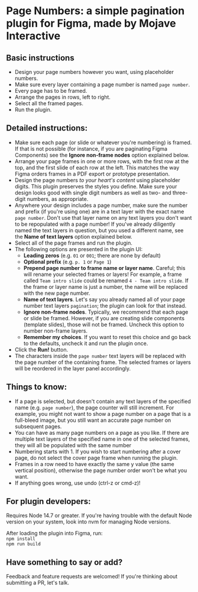 # Page Numbers: a simple pagination plugin for Figma, made by Mojave Interactive

## Basic instructions
- Design your page numbers however you want, using placeholder numbers. 
- Make sure every layer containing a page number is named `page number`.
- Every page has to be framed.
- Arrange the pages in rows, left to right.
- Select all the framed pages.
- Run the plugin.

## Detailed instructions:
- Make sure each page (or slide or whatever you're numbering) is framed. If that is not possible (for instance, if you are paginating Figma Components) see the __Ignore non-frame nodes__ option explained below.
- Arrange your page frames in one or more rows, with the first row at the top, and the first slide of each row at the left. This matches the way Figma orders frames in a PDF export or prototype presentation.
- Design the page numbers *to your heart's content* using placeholder digits. This plugin preserves the styles you define. Make sure your design looks good with single digit numbers as well as two- and three- digit numbers, as appropriate.
- Anywhere your design includes a page number, make sure the number and prefix (if you're using one) are in a text layer with the exact name `page number`. Don't use that layer name on any text layers you don't want to be repopulated with a page number! If you've already diligently named the text layers in question, but you used a different name, see the __Name of text layers__ option explained below.
- Select all of the page frames and run the plugin.
- The following options are presented in the plugin UI:
    - __Leading zeros__ (e.g. `01` or `001`; there are none by default)
    - __Optional prefix__ (e.g. `p. 1` or `Page 1`)
    - __Prepend page number to frame name or layer name__. Careful; this will rename your selected frames or layers! For example, a frame called `Team intro slide` could be renamed `4 - Team intro slide`. If the frame or layer name is just a number, the name will be replaced with the new page number.
    - __Name of text layers__. Let's say you already named all of your page number text layers `pagination`; the plugin can look for that instead.
    - __Ignore non-frame nodes__. Typically, we recommend that each page or slide be framed. However, if you are creating slide components (template slides), those will not be framed. Uncheck this option to number non-frame layers.
    - __Remember my choices__. If you want to reset this choice and go back to the defaults, uncheck it and run the plugin once.
- Click the __Run!__ button.
- The characters inside the `page number` text layers will be replaced with the page number of the containing frame. The selected frames or layers will be reordered in the layer panel accordingly.


## Things to know:
- If a page is selected, but doesn't contain any text layers of the specified name (e.g. `page number`), the page counter will still increment. For example, you might not want to show a page number on a page that is a full-bleed image, but you still want an accurate page number on subsequent pages.
- You can have as many page numbers on a page as you like. If there are multiple text layers of the specified name in one of the selected frames, they will all be populated with the same number
- Numbering starts with 1. If you wish to start numbering after a cover page, do not select the cover page frame when running the plugin.
- Frames in a row need to have exactly the same y value (the same vertical position), otherwise the page number order won't be what you want.
- If anything goes wrong, use undo (ctrl-z or cmd-z)!

## For plugin developers:
Requires Node 14.7 or greater. If you're having trouble with the default Node version on your system, look into nvm for managing Node versions.

After loading the plugin into Figma, run:  
`npm install`  
`npm run build`

## Have something to say or add?
Feedback and feature requests are welcomed! If you're thinking about submitting a PR, let's talk.
